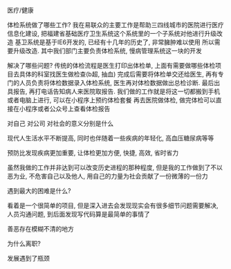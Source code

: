 医疗/健康

体检系统做了哪些工作? 
我在易联众的主要工作是帮助三四线城市的医院进行医疗信息化建设, 把福建省基础医疗卫生系统这个系统里的一个子系统对他进行升级改造
基卫系统是基于IE6开发的, 已经有十几年的历史了, 非常臃肿难以使用
所以需要升级改造. 其中我们部门主要负责体检系统, 慢病管理系统这一块的开发

解决了哪些问题?
传统的体检流程是医生打印出体检单, 上面有需要做哪些体检项目去具体的科室找医生做检查(b超, 抽血)
完成后需要将体检单交还给医生, 再有专门的人员负责将体检数据录入体检系统, 医生再对体检数据做出总检诊断. 
最后出具报告, 再打电话告知病人来医院取报告. 我们做的工作就是将这一切都搬到手机或者电脑上进行, 可以在小程序上预约体检套餐
再去医院做体检, 做完体检可以直接在小程序或者公众号上查看体检报告

对自己 对公司 对社会的意义分别是什么

现代人生活水平不断提高, 同时也伴随着一些疾病的年轻化, 高血压糖尿病等等

预防比发现疾病更加重要, 让体检更加方便, 快捷, 高效, 省时省力

虽然我做的工作并非达到可以改变历史进程的那种程度, 但是我的工作做到了不以恶为业, 不危害自己以及他人, 用自己的力量为社会贡献了一份微薄的一份力

遇到最大的困难是什么?

看着是一个很简单的项目, 但是深入进去会发现现实会有很多细节问题需要解决, 人员沟通问题, 到后面发现写代码算是最简单的事情了

善恶存在模糊不清的地方

为什么离职?

发展遇到了瓶颈
